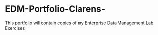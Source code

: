 # EDM-Portfolio-Clarens-
This portfolio will contain copies of my Enterprise Data Management Lab Exercises

